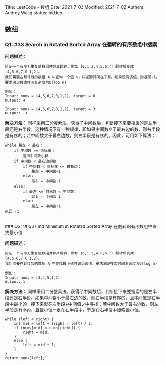 Title: LeetCode - 数组
Date: 2021-7-02
Modified: 2021-7-02
Authors: Audrey Wang
status: hidden

## 数组
### Q1: \#33 Search in Rotated Sorted Array 在翻转的有序数组中搜索

**问题描述：**

```text
给定一个有序无重复值数组并将其翻转，例如 [0,1,2,4,5,6,7] 翻转后变成 [4,5,6,7,0,1,2]。
我们需要在翻转后的数组 A 中查询一个值 v，并返回其所在下标。如果没有该值，则返回-1。要求满足搜索时间复杂度为O(log n)

例如：
Input: nums = [4,5,6,7,0,1,2], target = 0
Output: 4

Input: nums = [4,5,6,7,0,1,2], target = 3
Output: -1
```

**解决方法：** 同样采用二分搜索法。获得了中间数后，判断接下来要搜索的是左半段还是右半段。这种情况下有一种规律，即如果中间数小于最右边的数，则右半段是有序的；若中间数大于最右边数，则左半段是有序的。因此，可用如下算法：

```text
while 最左 < 最右：
    if 中间数 == 目标值：
        返回中间数小标
    if 中间数 < 最右边的数：
        if 中间数 < 目标数 <= 最右边：
            最左 = 中间数+1
        else:
            最右 = 中间数-1
    else：
        if 最左 <= 目标数 < 中间数：
            最右 = 中间数-1
        else:
            最左 = 中间数+1
返回 -1
```

<br />
### Q2: \#153 Find Minimum in Rotated Sorted Array 在翻转的有序数组中查找最小值

**问题描述：**

```text
给定一个有序无重复值数组并将其翻转，例如 [0,1,2,4,5,6,7] 翻转后变成 [4,5,6,7,0,1,2]。
我们需要在翻转后的数组 A 中查找最小值并返回该值。要求满足搜索时间复杂度为O(log n)

例如：
Input: nums = [3,4,5,1,2]
Output: 1
```

**解决方法：** 同样采用二分搜索法。获得了中间数后，判断接下来要搜索的是左半段还是右半段。如果中间数小于最右边的数，则右半段是有序的，且中间值是右半段中最小的，接下来就在左半段+中间值之中寻找；若中间数大于最右边数，则左半段是有序的，且最小值一定在右半段中，于是在右半段中搜索最小值。

```text
while (left < right) {
    int mid = left + (right - left) / 2;
    if (nums[mid] < nums[right]) {
        right = mid;
    } 
    else {
        left = mid + 1;
    }
}
return nums[left];
```